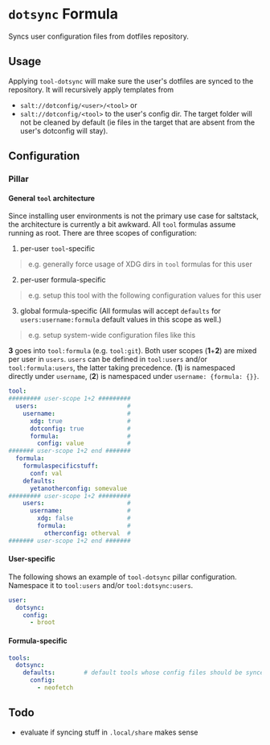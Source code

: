 # `dotsync` Formula
Syncs user configuration files from dotfiles repository.

## Usage
Applying `tool-dotsync` will make sure the user's dotfiles are synced to the repository. It will recursively apply templates from
- `salt://dotconfig/<user>/<tool>` or
- `salt://dotconfig/<tool>`
to the user's config dir. The target folder will not be cleaned by default (ie files in the target that are absent from the user's dotconfig will stay).

## Configuration
### Pillar
#### General `tool` architecture
Since installing user environments is not the primary use case for saltstack, the architecture is currently a bit awkward. All `tool` formulas assume running as root. There are three scopes of configuration:
1. per-user `tool`-specific
  > e.g. generally force usage of XDG dirs in `tool` formulas for this user
2. per-user formula-specific
  > e.g. setup this tool with the following configuration values for this user
3. global formula-specific (All formulas will accept `defaults` for `users:username:formula` default values in this scope as well.)
  > e.g. setup system-wide configuration files like this

**3** goes into `tool:formula` (e.g. `tool:git`). Both user scopes (**1**+**2**) are mixed per user in `users`. `users` can be defined in `tool:users` and/or `tool:formula:users`, the latter taking precedence. (**1**) is namespaced directly under `username`, (**2**) is namespaced under `username: {formula: {}}`.

```yaml
tool:
######### user-scope 1+2 #########
  users:                         #
    username:                    #
      xdg: true                  #
      dotconfig: true            #
      formula:                   #
        config: value            #
####### user-scope 1+2 end #######
  formula:
    formulaspecificstuff:
      conf: val
    defaults:
      yetanotherconfig: somevalue
######### user-scope 1+2 #########
    users:                       #
      username:                  #
        xdg: false               #
        formula:                 #
          otherconfig: otherval  #
####### user-scope 1+2 end #######
```


#### User-specific
The following shows an example of `tool-dotsync` pillar configuration. Namespace it to `tool:users` and/or `tool:dotsync:users`.
```yaml
user:
  dotsync:
    config:
      - broot
```

#### Formula-specific
```yaml
tools:
  dotsync:
    defaults:        # default tools whose config files should be synced
      config:
        - neofetch
```

## Todo
- evaluate if syncing stuff in `.local/share` makes sense
